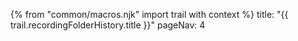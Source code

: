 {% from "common/macros.njk" import trail with context %}
<frontmatter>
title: "{{ trail.recordingFolderHistory.title }}"
pageNav: 4
</frontmatter>

<include src="tour-inPage-asFlat.md" boilerplate />